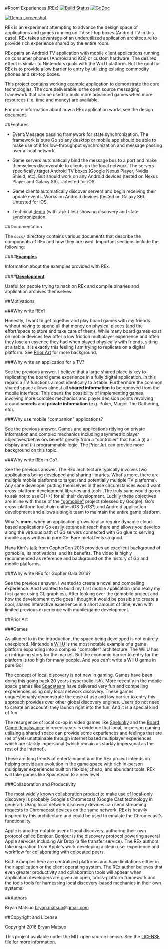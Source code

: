 #Room Experiences (REx) [![Build Status](https://travis-ci.org/gophergala2016/rex.svg?branch=master)](https://travis-ci.org/gophergala2016/rex) [![GoDoc](https://godoc.org/github.com/gophergala2016/rex/room?status.svg)](https://godoc.org/github.com/gophergala2016/rex/room)

[![Demo screenshot](https://raw.githubusercontent.com/gophergala2016/rex/master/screenshots/demo-tv.jpg)](examples/demo)

REx is an experiment attempting to advance the design space of applications and
games running on TV set-top boxes (Android TV in this case).  REx takes
advantage of an underutilized application architecture to provide rich
experience shared by the entire room.

REx pairs an Android TV application with mobile client applications running on
consumer phones (Android and iOS) or custom hardware.  The desired effect is
similar to Nintendo's goals with the Wii U platform.  But the goal for REx is
to provide a low barrier to entry by utilizing existing commodity phones and
set-top boxes.

This project contains working example application to demonstrate the core
technologies.  The core deliverable is the open source messaging framework that
can be used to build more advanced games when more resources (i.e. time and
money) are available.

For more information about how a REx application works see the design
[document](docs/design.md).

##Features

- Event/Message passing framework for state synchronization.  The framework is
  pure Go so any desktop or mobile app should be able to make use of it for
  low-throughput synchronization and message passing over a local network.

- Game servers automatically bind the message bus to a port and make themselves
  discoverable to clients on the local network.  The servers specifically
  target Android TV boxes (Google Nexus Player, Nvidia Shield, etc). But should
  work on any Android devices (tested on Nexus Player and Galaxy S6).  Untested
  for iOS.

- Game clients automatically discover servers and begin receiving their update
  events.  Works on Android devices (tested on Galaxy S6).  Untested for iOS.

- Technical [demo](examples/demo) (with .apk files) showing discovery and state
  synchronization.

##Documentation

The `docs/` directory contains various documents that describe the components
of REx and how they are used.  Important sections include the following:

####**[Examples](docs/examples.md)**

Information about the examples provided with REx.

####**[Development](docs/development.md)**

Useful for people trying to hack on REx and compile binaries and application
archives themselves.

##Motivations

###Why write REx?

Honestly, I want to get together and play board games with my friends without
having to spend all that money on physical pieces (and the effort/space to
store and take care of them).  While many board games exist on mobile devices
few offer a low friction multiplayer experience and often they lose an essence
they had when played physically with friends, sitting at a table.  It is
exactly this feeling I am trying to replicate on a digital platform.  See
[Prior Art](#prior-art) for more background.

###Why write an application for a TV?

See the previous answer.  I believe that a large shared place is key to
replicating the board game experience in a fully digital application.  In this
regard a TV functions almost identically to a table.  Furthermore the common
shared space allows almost all **shared information** to be removed from the
mobile interface.  This opens the possibility of implementing games involving
more complex mechanics and player decision points revolving around **secrets**
and **private information** (e.g. Poker, Magic: The Gathering, etc).

###Why use mobile "companion" applications?

See the previous answer.  Games and applications relying on private information
and complex mechanics including asymmetric player objectives/behaviors benefit
greatly from a "controller" that has a (i) a display and (ii) programmable
logic.  The [Prior Art](#prior-art) can provide more background on this topic.

###Why write REx in Go?

See the previous answer.  The REx architecture typically involves two
applications being developed and sharing libraries.  What's more, there are
multiple mobile platforms to target (and potentially multiple TV platforms).
Any sane developer putting themselves in these circumstances would want
cross-platform development libraries and tools.  The truly sane would go on to
ask not to use C(++) for all their development. Luckily these objectives are
inline with those of the ["gomobile"](https://github.com/golang/mobile) project
(blessed by Google).  Go's cross-platform toolchain unifies iOS (tvOS?) and
Android application development and allows a single team to maintain the entire
game platform.

What's **more**, when an application grows to also require dynamic cloud-based
applications Go easily extends it reach there and allows you develop along the
virtuous path of Go servers connected with Go glue to serving mobile apps
written in pure Go.  Bare metal feels so good.

Hana Kim's [talk](https://www.youtube.com/watch?v=sQ6-HyPxHKg) from GopherCon
2015 provides an excellent background of gomobile, its motivations, and its
benefits.  The video is highly recommended as reference and background on the
history of Go and mobile platforms.

###Why write REx for Gopher Gala 2016?

See the previous answer.  I wanted to create a novel and compelling experience.
And I wanted to build my first mobile application (and really my first game
using GL graphics).  After looking over the gomobile project and how the
development cycle goes I thought it would be possible to create a cool, shared
interactive experience in a short amount of time, even with limited previous
experience with mobile/game development.

##Prior Art

###Games

As alluded to in the introduction, the space being developed is not entirely
unexplored.  Nintendo's [Wii U](http://www.nintendo.com/wiiu) is the most
notable example of a game platform expanding into a complex "controller"
architecture.  The Wii U has an intriguing story for the market.  But the
economic barrier to entry for the platform is too high for many people.  And
you can't write a Wii U game in pure Go!

The concept of local discovery is not new in gaming.  Games have been doing
this going back 20 years (hyperbolic-ish).  More recently in the mobile space
games like [Spaceteam](http://www.sleepingbeastgames.com/spaceteam/) have
delivered very fun and compelling experiences using only local network
discovery.  These games unquestionably demonstrate the ease of use and low
barrier to entry this approach provides over other global discovery engines.
Users do not need to create an account; they launch right into the fun.  And it
is a special kind of fun.

The resurgence of local co-op in video games like
[Spelunky](http://www.spelunkyworld.com/) and the [Board Game
Renaissance](http://www.theguardian.com/technology/2014/nov/25/board-games-internet-playstation-xbox)
in recent years is evidence that local, in-person gaming utilizing a shared
space can provide some experiences and feelings that are (as of yet)
unattainable through internet based multiplayer experiences which are starkly
impersonal (which remain as starkly impersonal as the rest of the internet).

These are long trends of entertainment and the REx project intends on helping
provide an evolution in the game space with rich in-person multiplayer
experiences built on flexible, cheap, and abundant tools.  REx will take games
like Spaceteam to a new level.

###Collaboration and Productivity

The most widely known collaboration product to make use of local-only discovery
is probably Google's Chromecast (Google Cast technology in general).  Using
local network discovery devices can send streaming requests to Chromecast
devices on the same network.  REx is heavily inspired by this architecture and
could be used to emulate the Chromecast's functionality.

Apple is another notable user of local discovery, authoring their own protocol
called Bonjour. Bonjour is the discovery protocol powering several Apple
services including Air Drop (a file transfer service).  The REx authors take
inspiration from Apple's work developing a clean user experience and workflow
for collaborating with colocated peers.

Both examples here are centralized platforms and have limitations either in
their application or the client operating system.  The REx author believes that
even greater productivity and collaboration tools will appear when application
developers are given an open, cross-platform framework and the tools tools for
harnessing local discovery-based mechanics in their own systems.

##Authors

Bryan Matsuo <bryan.matsuo@gmail.com>

##Copyright and License

Copyright 2016 Bryan Matsuo

This project available under the MIT open source license.  See the
[LICENSE](LICENSE) file for more information.
